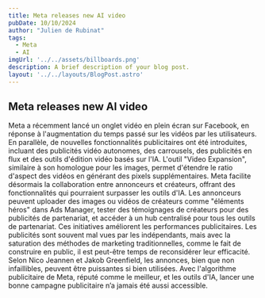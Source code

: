 ```yaml
---
title: Meta releases new AI video
pubDate: 10/10/2024
author: "Julien de Rubinat"
tags:
  - Meta
  - AI
imgUrl: '../../assets/billboards.png'
description: A brief description of your blog post.
layout: '../../layouts/BlogPost.astro'
---
```


## Meta releases new AI video

Meta a récemment lancé un onglet vidéo en plein écran sur Facebook, en réponse à l'augmentation du temps passé sur les vidéos par les utilisateurs. En parallèle, de nouvelles fonctionnalités publicitaires ont été introduites, incluant des publicités vidéo autonomes, des carrousels, des publicités en flux et des outils d'édition vidéo basés sur l'IA. L'outil "Video Expansion", similaire à son homologue pour les images, permet d'étendre le ratio d'aspect des vidéos en générant des pixels supplémentaires. 
Meta facilite désormais la collaboration entre annonceurs et créateurs, offrant des fonctionnalités qui pourraient surpasser les outils d'IA. Les annonceurs peuvent uploader des images ou vidéos de créateurs comme "éléments héros" dans Ads Manager, tester des témoignages de créateurs pour des publicités de partenariat, et accéder à un hub centralisé pour tous les outils de partenariat. Ces initiatives améliorent les performances publicitaires.
Les publicités sont souvent mal vues par les indépendants, mais avec la saturation des méthodes de marketing traditionnelles, comme le fait de construire en public, il est peut-être temps de reconsidérer leur efficacité. Selon Nico Jeannen et Jakob Greenfield, les annonces, bien que non infaillibles, peuvent être puissantes si bien utilisées. Avec l'algorithme publicitaire de Meta, réputé comme le meilleur, et les outils d'IA, lancer une bonne campagne publicitaire n’a jamais été aussi accessible.